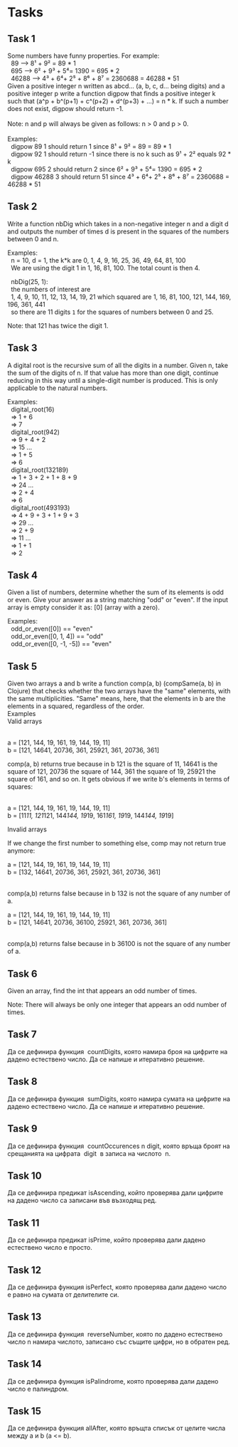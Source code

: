 # Tasks

## Task 1
Some numbers have funny properties. For example:<br/>
&nbsp;&nbsp;89 --> 8¹ + 9² = 89 * 1<br/>
&nbsp;&nbsp;695 --> 6² + 9³ + 5⁴= 1390 = 695 * 2<br/>
&nbsp;&nbsp;46288 --> 4³ + 6⁴+ 2⁵ + 8⁶ + 8⁷ = 2360688 = 46288 * 51<br/>
Given a positive integer n written as abcd... (a, b, c, d... being digits) and a positive integer p write a function digpow that finds a positive integer k such that (a^p + b^(p+1) + c^(p+2) + d^(p+3) + ...) = n * k. If such a number does not exist, digpow should return -1.<br/><br/>
Note: n and p will always be given as follows: n > 0 and p > 0.<br/><br/>
Examples:<br/>
&nbsp;&nbsp;digpow 89 1 should return 1 since 8¹ + 9² = 89 = 89 * 1<br/>
&nbsp;&nbsp;digpow 92 1 should return -1 since there is no k such as 9¹ + 2² equals 92 * k<br/>
&nbsp;&nbsp;digpow 695 2 should return 2 since 6² + 9³ + 5⁴= 1390 = 695 * 2<br/>
&nbsp;&nbsp;digpow 46288 3 should return 51 since 4³ + 6⁴+ 2⁵ + 8⁶ + 8⁷ = 2360688 = 46288 * 51<br/>

## Task 2
Write a function nbDig which takes in a non-negative integer n and a digit d and outputs the number of times d is present in the squares of the numbers between 0 and n.<br/>

Examples:<br/>
&nbsp;&nbsp;n = 10, d = 1, the k*k are 0, 1, 4, 9, 16, 25, 36, 49, 64, 81, 100<br/>
&nbsp;&nbsp;We are using the digit 1 in 1, 16, 81, 100. The total count is then 4.<br/>

&nbsp;&nbsp;nbDig(25, 1):<br/>
&nbsp;&nbsp;the numbers of interest are<br/>
&nbsp;&nbsp;1, 4, 9, 10, 11, 12, 13, 14, 19, 21 which squared are 1, 16, 81, 100, 121, 144, 169, 196, 361, 441<br/>
&nbsp;&nbsp;so there are 11 digits `1` for the squares of numbers between 0 and 25.<br/>

Note: that 121 has twice the digit 1.<br/>

## Task 3
A digital root is the recursive sum of all the digits in a number. Given n, take the sum of the digits of n. If that value has more than one digit, continue reducing in this way until a single-digit number is produced. This is only applicable to the natural numbers.<br/>

Examples:<br/>
&nbsp;&nbsp;digital_root(16)<br/>
&nbsp;&nbsp;=> 1 + 6<br/>
&nbsp;&nbsp;=> 7<br/>
&nbsp;&nbsp;digital_root(942)<br/>
&nbsp;&nbsp;=> 9 + 4 + 2<br/>
&nbsp;&nbsp;=> 15 ...<br/>
&nbsp;&nbsp;=> 1 + 5<br/>
&nbsp;&nbsp;=> 6<br/>
&nbsp;&nbsp;digital_root(132189)<br/>
&nbsp;&nbsp;=> 1 + 3 + 2 + 1 + 8 + 9<br/>
&nbsp;&nbsp;=> 24 ...<br/>
&nbsp;&nbsp;=> 2 + 4<br/>
&nbsp;&nbsp;=> 6<br/>
&nbsp;&nbsp;digital_root(493193)<br/>
&nbsp;&nbsp;=> 4 + 9 + 3 + 1 + 9 + 3<br/>
&nbsp;&nbsp;=> 29 ...<br/>
&nbsp;&nbsp;=> 2 + 9<br/>
&nbsp;&nbsp;=> 11 ...<br/>
&nbsp;&nbsp;=> 1 + 1<br/>
&nbsp;&nbsp;=> 2<br/>

## Task 4
Given a list of numbers, determine whether the sum of its elements is odd or even. Give your answer as a string matching "odd" or "even". If the input array is empty consider it as: [0] (array with a zero).<br/>

Examples:<br/>
&nbsp;&nbsp;odd_or_even([0])          ==  "even"<br/>
&nbsp;&nbsp;odd_or_even([0, 1, 4])    ==  "odd"<br/>
&nbsp;&nbsp;odd_or_even([0, -1, -5])  ==  "even"<br/>

## Task 5
Given two arrays a and b write a function comp(a, b) (compSame(a, b) in Clojure) that checks whether the two arrays have the "same" elements, with the same multiplicities. "Same" means, here, that the elements in b are the elements in a squared, regardless of the order.<br/>
Examples<br/>
Valid arrays<br/><br/>

a = [121, 144, 19, 161, 19, 144, 19, 11]  <br/>
b = [121, 14641, 20736, 361, 25921, 361, 20736, 361]<br/>

comp(a, b) returns true because in b 121 is the square of 11, 14641 is the square of 121, 20736 the square of 144, 361 the square of 19, 25921 the square of 161, and so on. It gets obvious if we write b's elements in terms of squares:<br/><br/>

a = [121, 144, 19, 161, 19, 144, 19, 11] <br/>
b = [11*11, 121*121, 144*144, 19*19, 161*161, 19*19, 144*144, 19*19]<br/>

Invalid arrays<br/>

If we change the first number to something else, comp may not return true anymore:<br/>

a = [121, 144, 19, 161, 19, 144, 19, 11]  <br/>
b = [132, 14641, 20736, 361, 25921, 361, 20736, 361]<br/><br/>

comp(a,b) returns false because in b 132 is not the square of any number of a.<br/>

a = [121, 144, 19, 161, 19, 144, 19, 11]  <br/>
b = [121, 14641, 20736, 36100, 25921, 361, 20736, 361]<br/><br/>

comp(a,b) returns false because in b 36100 is not the square of any number of a.<br/>

## Task 6
Given an array, find the int that appears an odd number of times.

Note: There will always be only one integer that appears an odd number of times.

## Task 7
Да се дефинира функция ​ countDigits​, която намира броя на цифрите на дадено естествено число. Да се напише и итеративно решение.

## Task 8
Да се дефинира функция ​ sumDigits​, която намира сумата на цифрите на дадено естествено число. Да се напише и итеративно решение.

## Task 9
Да се дефинира функция ​ countOccurences n digit​, която връща броят на срещанията на цифрата ​ digit ​ в записа на числото ​ n.

## Task 10
Да се дефинира предикат isAscending​, който проверява дали цифрите на дадено число са записани във възходящ ред.

## Task 11
Да се дефинира предикат isPrime​, който проверява дали дадено естествено число е просто.

## Task 12
Да се дефинира функция isPerfect​, която проверява дали дадено число е равно на сумата от делителите си.

## Task 13
Да се дефинира функция ​ reverseNumber​, която по дадено естествено число n намира числото, записано със същите цифри, но в обратен ред.

## Task 14
Да се дефинира функция ​isPalindrome​, която проверява дали дадено число е палиндром.

## Task 15
Да се дефинира функция ​allAfter, която връщта списък от целите числа между а и b (a <= b).

